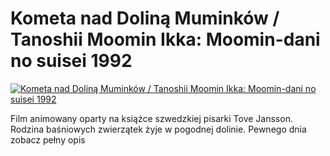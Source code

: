 Kometa nad Doliną Muminków / Tanoshii Moomin Ikka: Moomin-dani no suisei 1992 
=============
[![Kometa nad Doliną Muminków / Tanoshii Moomin Ikka: Moomin-dani no suisei 1992 ](http://vidos.pl/images/player.gif)](http://vidos.pl/kometa-nad-dolina-muminkow-tanoshii-moomin-ikka-moomin-dani-no-suisei-1992)

 Film animowany oparty na książce szwedzkiej pisarki Tove Jansson. Rodzina baśniowych zwierzątek żyje w pogodnej dolinie. Pewnego dnia zobacz pełny opis
